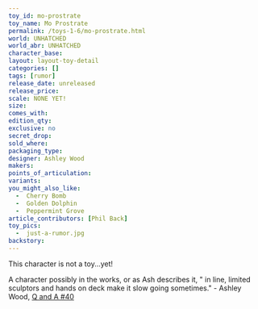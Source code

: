 ```yaml
---
toy_id: mo-prostrate
toy_name: Mo Prostrate
permalink: /toys-1-6/mo-prostrate.html
world: UNHATCHED
world_abr: UNHATCHED
character_base: 
layout: layout-toy-detail
categories: []
tags: [rumor]
release_date: unreleased
release_price: 
scale: NONE YET!
size: 
comes_with: 
edition_qty: 
exclusive: no
secret_drop:
sold_where: 
packaging_type: 
designer: Ashley Wood
makers: 
points_of_articulation: 
variants: 
you_might_also_like:
  -  Cherry Bomb
  -  Golden Dolphin
  -  Peppermint Grove   
article_contributors: [Phil Back]
toy_pics:
  -  just-a-rumor.jpg
backstory:
---
```

This character is not a toy...yet! 

A character possibly in the works, or as Ash describes it, " in line, limited sculptors and hands on deck make it slow going sometimes." - Ashley Wood, <a href="https://www.worldofthreea.com/threea-production-blog/qa40" target="_blank">Q and A #40</a> 